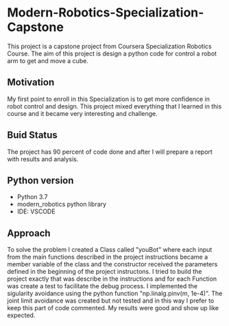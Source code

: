# Modern-Robotics-Specialization-Capstone

This project is a capstone project from Coursera Specialization Robotics Course. The aim of this project is design a python code for control a robot arm to get and move a cube.

## Motivation

My first point to enroll in this Specialization is to get more confidence in robot control and design. This project mixed everything that I learned in this course and it became very interesting and challenge.

## Buid Status

The project has 90 percent of code done and after I will prepare a report with results and analysis.

## Python version

- Python 3.7
- modern_robotics python library
- IDE: VSCODE

## Approach

To solve the problem I created a Class called "youBot" where each input from the main functions described in the project instructions became a member variable of the class and the constructor received the parameters defined in the beginning of the project instructons. I tried to build the project exactly that was describe in the instructions and for each Function was create a test to facilitate the debug process. I implemented the sigularity avoidance using the python function "np.linalg.pinv(m, 1e-4)". The joint limit avoidance was created but not tested and in this way I prefer to keep this part of code commented. My results were good and show up like expected.
